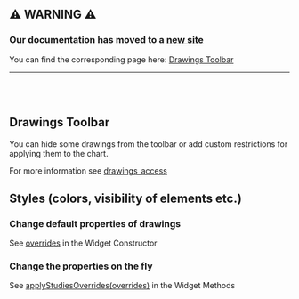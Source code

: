 ## :warning: WARNING :warning:

### Our documentation has moved to a [new site](https://www.tradingview.com/charting-library-docs/)

You can find the corresponding page here: [Drawings Toolbar
](https://www.tradingview.com/charting-library-docs/latest/ui_elements/Drawings)

---

<br/>
<br/>

## Drawings Toolbar

You can hide some drawings from the toolbar or add custom restrictions for applying them to the chart.

For more information see [drawings_access](Widget-Constructor#drawings_access)

## Styles (colors, visibility of elements etc.)

### Change default properties of drawings

See [overrides](Widget-Constructor#overrides) in the Widget Constructor

### Change the properties on the fly

See [applyStudiesOverrides(overrides)](Widget-Methods#applyoverridesoverrides) in the Widget Methods
